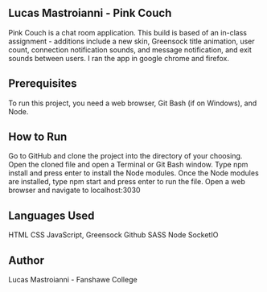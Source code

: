 ## Lucas Mastroianni - Pink Couch

Pink Couch is a chat room application. This build is based of an in-class assignment - additions include a new skin, Greensock title animation, user count, connection notification sounds, and message notification, and exit sounds between users. I ran the app in google chrome and firefox.

## Prerequisites
To run this project, you need a web browser, Git Bash (if on Windows), and Node.

## How to Run
Go to GitHub and clone the project into the directory of your choosing.
Open the cloned file and open a Terminal or Git Bash window.
Type npm install and press enter to install the Node modules.
Once the Node modules are installed, type npm start and press enter to run the file.
Open a web browser and navigate to localhost:3030

## Languages Used
HTML
CSS 
JavaScript, Greensock
Github
SASS
Node
SocketIO

## Author
Lucas Mastroianni - Fanshawe College
